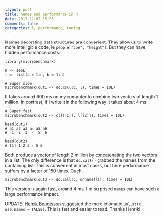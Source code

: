```yaml
---
layout: post
title: names and performance in R
date: 2017-12-07 15:53
comments: false
categories: R, performance, tuning
---
```


Names decorating data structures are convenient. They allow us to write
more intelligible code, ie `people["Joe", "height"]`. But they can have
hidden performance costs.

```{R}
library(microbenchmark)

n <- 1e6L
l <- list(a = 1:n, b = 1:n)

# Super slow!
microbenchmark(out1 <- do.call(c, l), times = 10L)
```

It takes around 600 ms on my computer to combine two vectors of length 1
million. In contrast, if I write it in the following way it takes about 4 ms:

```{R}
# Super fast!
microbenchmark(out2 <- c(l[[1]], l[[2]]), times = 10L)

head(out1)
# a1 a2 a3 a4 a5 a6
#  1  2  3  4  5  6

head(out2)
# [1] 1 2 3 4 5 6
```

Both produce a vector of length 2 million by concatenating the two vectors
in a list. The only difference is that `do.call()` grabbed the names from
the containing list. This is convenient in most cases, but here performance
suffers by a factor of 150 times. Ouch.

```{R}
microbenchmark(out3 <- do.call(c, unname(l)), times = 10L)
```

This version is again fast, around 4 ms. I'm surprised `names` can have
such a large performance impact.

UPDATE: [Henrik Bengtsson](https://twitter.com/henrikbengtsson) suggested
the more idiomatic `unlist(x, use.names = FALSE)`.  This is fast and easier
to read. Thanks Henrik!

